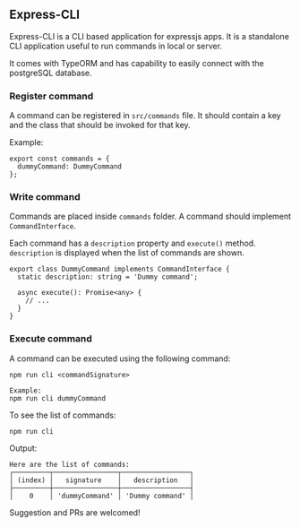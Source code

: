 ## Express-CLI

Express-CLI is a CLI based application for expressjs apps. It is a standalone CLI application useful to run commands  in local or server. 

It comes with TypeORM and has capability to easily connect with the postgreSQL database.

### Register command
A command can be registered in `src/commands` file. It should contain a key and the class that should be invoked for that key.

Example:

```
export const commands = {
  dummyCommand: DummyCommand
};
```

### Write command
Commands are placed inside `commands` folder. A command should implement `CommandInterface`.

Each command has a `description` property and `execute()` method. `description` is displayed when the list of commands are shown.

```
export class DummyCommand implements CommandInterface {
  static description: string = 'Dummy command';

  async execute(): Promise<any> {
    // ...
  }
}
```

### Execute command
A command can be executed using the following command:
```
npm run cli <commandSignature>

Example:
npm run cli dummyCommand
```

To see the list of commands:
```
npm run cli
```

Output:
```
Here are the list of commands:
┌─────────┬────────────────┬─────────────────┐
│ (index) │   signature    │   description   │
├─────────┼────────────────┼─────────────────┤
│    0    │ 'dummyCommand' │ 'Dummy command' │

```

Suggestion and PRs are welcomed!
